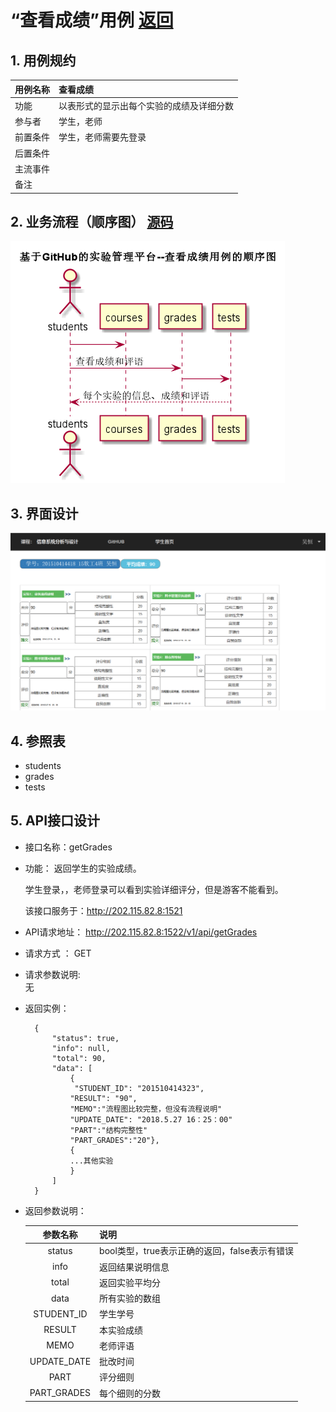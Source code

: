 # “查看成绩”用例 [返回](./README.md)
## 1. 用例规约


|用例名称|查看成绩|
|-------|:-------------|
|功能|以表形式的显示出每个实验的成绩及详细分数|
|参与者|学生，老师|
|前置条件|学生，老师需要先登录|
|后置条件| |
|主流事件| |
|备注| |

## 2. 业务流程（顺序图） [源码](sequence查看成绩.puml)
![sequence2](sequence查看成绩.png) 

## 3. 界面设计
![view_grades](view_grades.png) 

## 4. 参照表

- students
- grades
- tests

## 5. API接口设计

- 接口名称：getGrades
    
- 功能：
    返回学生的实验成绩。   
    
    学生登录，，老师登录可以看到实验详细评分，但是游客不能看到。
    
    该接口服务于：http://202.115.82.8:1521
    
- API请求地址： 
    http://202.115.82.8:1522/v1/api/getGrades

- 请求方式 ：
    GET  

- 请求参数说明:        
    无
    
- 返回实例：

        {
            "status": true,
            "info": null, 
            "total": 90,         
            "data": [
                {
                 "STUDENT_ID": "201510414323", 
                "RESULT": "90", 
                "MEMO":"流程图比较完整，但没有流程说明"
                "UPDATE_DATE": "2018.5.27 16：25：00"
                "PART":"结构完整性"
                "PART_GRADES":"20"}, 
                {
                ...其他实验
                }
            ] 
        }
  
- 返回参数说明：    
 
  |参数名称|说明|
  |:---------:|:--------------------------------------------------------|      
  |status|bool类型，true表示正确的返回，false表示有错误|
  |info|返回结果说明信息|
  |total|返回实验平均分|
  |data|所有实验的数组|
  |STUDENT_ID|学生学号|
  |RESULT|本实验成绩|
  |MEMO|老师评语|
  |UPDATE_DATE|批改时间|
  |PART|评分细则|
  |PART_GRADES|每个细则的分数|

